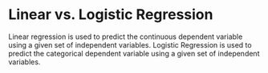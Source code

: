 # Linear vs. Logistic Regression
Linear regression is used to predict the continuous dependent variable using a given set of independent variables. Logistic Regression is used to predict the categorical dependent variable using a given set of independent variables.
